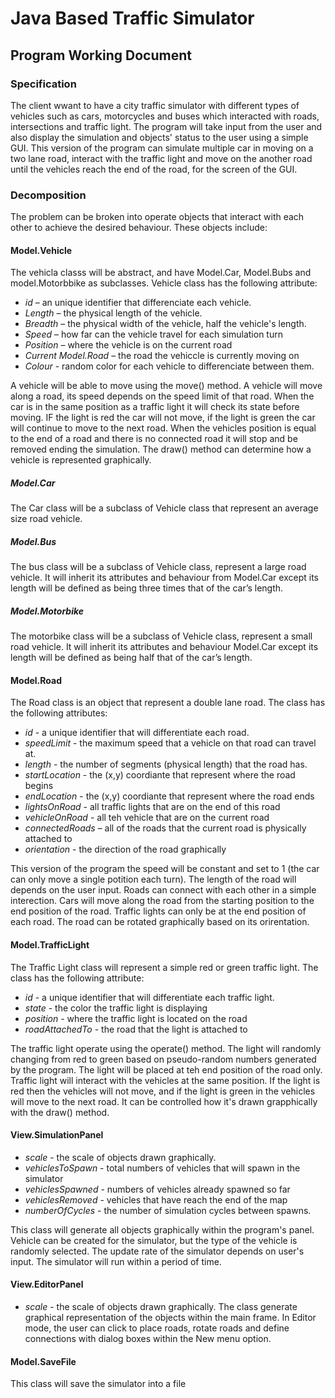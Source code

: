 # Java Based Traffic Simulator
## Program Working Document

### Specification
The client wwant to have a city traffic simulator with different types of vehicles such as cars, motorcycles and buses which interacted with roads, intersections and traffic light. The program will take input from the user and also display the simulation and objects' status to the user using a simple GUI. This version of the program can simulate multiple car in moving on a two lane road, interact with the traffic light and move on the another road until the vehicles reach the end of the road, for the screen of the GUI.

### Decomposition
The problem can be broken into operate objects that interact with each other to achieve the desired behaviour. 
These objects include:

#### Model.Vehicle
The vehicla classs will be abstract, and have Model.Car, Model.Bubs and model.Motorbbike as subclasses. Vehicle class has the following attribute:
 - *id* – an unique identifier that differenciate each vehicle.
 - *Length* – the physical length of the vehicle.
 - *Breadth* – the physical width of the vehicle, half the vehicle's length.
 - *Speed* – how far can the vehicle travel for each simulation turn
 - *Position* – where the vehicle is on the current road
 - *Current Model.Road* – the road the vehiccle is currently moving on
 - *Colour* - random color for each vehicle to differenciate between them.

A vehicle will be able to move using the move() method. A vehicle will move along a road, its speed depends on the speed limit of that road. When the car is in the same position 
as a traffic light it will check its state before moving. IF the light is red the car will not move, if the light is green the car will continue to move to the next road. When the vehicles position is equal to the end of a road and there is no connected road it will stop and be removed ending the simulation. The draw() method can determine how a vehicle is represented graphically.

##### Model.Car
The Car class will be a subclass of Vehicle class that represent an average size road vehicle. 

##### Model.Bus
The bus class will be a subclass of Vehicle class, represent a large road vehicle. It will inherit its attributes and behaviour from Model.Car except its length will be defined as being three times that of the car’s length. 

##### Model.Motorbike
The motorbike class will be a subclass of Vehicle class, represent a small road vehicle. It will inherit its attributes and behaviour Model.Car except its length will be defined as being half that of the car’s length.

#### Model.Road
The Road class is an object that represent a double lane road. The class has the following attributes:
 - *id* - a unique identifier that will differentiate each road.
 - *speedLimit* - the maximum speed that a vehicle on that road can travel at.
 - *length* - the number of segments (physical length) that the road has.
 - *startLocation* - the (x,y) coordiante that represent where the road begins
 - *endLocation* - the (x,y) coordiante that represent where the road ends
 - *lightsOnRoad* - all traffic lights that are on the end of this road
 - *vehicleOnRoad* - all teh vehicle that are on the current road
 - *connectedRoads* – all of the roads that the current road is physically attached to
 - *orientation* - the direction of the road graphically

This version of the program the speed will be constant and set to 1 (the car can only move a single potition each turn). The length of the road will depends on the user input. Roads can connect with each other in a simple interection. Cars will move along the road from the starting position to the end position of the road. Traffic lights can only be at the end position of each road. The road can be rotated graphically based on its orirentation. 

#### Model.TrafficLight
The Traffic Light class will represent a simple red or green traffic light. The class has the following attribute:
 - *id* - a unique identifier that will differentiate each traffic light.
 - *state* - the color the traffic light is displaying
 - *position* - where the traffic light is located on the road
 - *roadAttachedTo* - the road that the light is attached to

The traffic light operate using the operate() method. The light will randomly changing from red to green based on pseudo-random numbers generated by the program. The light will be placed at teh end position of the road only. Traffic light will interact with the vehicles at the same position. If the light is red then the vehicles will not move, and if the light is green in the vehicles will move to the next road. It can be controlled how it's drawn grapphically with the draw() method.

#### View.SimulationPanel
 - *scale* - the scale of objects drawn graphically.
 - *vehiclesToSpawn* - total numbers of vehicles that will spawn in the simulator
 - *vehiclesSpawned* - numbers of vehicles already spawned so far
 - *vehiclesRemoved* - vehicles that have reach the end of the map
 - *numberOfCycles* - the number of simulation cycles between spawns.

This class will generate all objects graphically within the program's panel. Vehicle can be created for the simulator, but the type of the vehicle is randomly selected. The update rate of the simulator depends on user's input. The simulator will run within a period of time.

#### View.EditorPanel
 - *scale* - the scale of objects drawn graphically.
The class generate graphical representation of the objects within the main frame. In Editor mode, the user can click to place roads, rotate roads and define connections with dialog boxes within the New menu option.

#### Model.SaveFile
This class will save the simulator into a file



 
